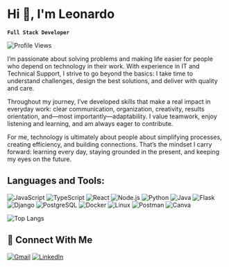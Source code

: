# Hi 👋, I'm Leonardo
**`Full Stack Developer`**

![Profile Views](https://komarev.com/ghpvc/?username=Fernvndo&color=brightgreen)

I’m passionate about solving problems and making life easier for people who depend on technology in their work. With experience in IT and Technical Support, I strive to go beyond the basics: I take time to understand challenges, design the best solutions, and deliver with quality and care.

Throughout my journey, I’ve developed skills that make a real impact in everyday work: clear communication, organization, creativity, results orientation, and—most importantly—adaptability. I value teamwork, enjoy listening and learning, and am always eager to contribute.

For me, technology is ultimately about people about simplifying processes, creating efficiency, and building connections. That’s the mindset I carry forward: learning every day, staying grounded in the present, and keeping my eyes on the future.

## Languages and Tools:

<img src="https://img.shields.io/badge/JavaScript-F7DF1E?style=for-the-badge&logo=javascript&logoColor=white" alt="JavaScript"/> <img src="https://img.shields.io/badge/TypeScript-3178C6?style=for-the-badge&logo=typescript&logoColor=white" alt="TypeScript"/> <img src="https://img.shields.io/badge/React-61DAFB?style=for-the-badge&logo=react&logoColor=white" alt="React"/> <img src="https://img.shields.io/badge/Node.js-339933?style=for-the-badge&logo=nodedotjs&logoColor=white" alt="Node.js"/> <img src="https://img.shields.io/badge/Python-3776AB?style=for-the-badge&logo=python&logoColor=white" alt="Python"/> <img src="https://img.shields.io/badge/Java-ED8B00?style=for-the-badge&logo=openjdk&logoColor=white" alt="Java"/> <img src="https://img.shields.io/badge/Flask-000000?style=for-the-badge&logo=flask&logoColor=white" alt="Flask"/> <img src="https://img.shields.io/badge/Django-092E20?style=for-the-badge&logo=django&logoColor=white" alt="Django"/> <img src="https://img.shields.io/badge/PostgreSQL-336791?style=for-the-badge&logo=postgresql&logoColor=white" alt="PostgreSQL"/> <img src="https://img.shields.io/badge/Docker-2496ED?style=for-the-badge&logo=docker&logoColor=white" alt="Docker"/> <img src="https://img.shields.io/badge/Linux-FCC624?style=for-the-badge&logo=linux&logoColor=white" alt="Linux"/> <img src="https://img.shields.io/badge/Postman-FF6C37?style=for-the-badge&logo=postman&logoColor=white" alt="Postman"/> <img src="https://img.shields.io/badge/Canva-00C4CC?style=for-the-badge&logo=canva&logoColor=white" alt="Canva"/>

![Top Langs](https://github-readme-stats.vercel.app/api/top-langs/?username=Fernvndez&layout=compact&theme=dark)



## 🤝 Connect With Me
  
[![Gmail](https://img.shields.io/badge/Gmail-D14836?style=for-the-badge&logo=gmail&logoColor=white)](mailto:leonardofernandezcontato@gmail.com)
[![LinkedIn](https://img.shields.io/badge/LinkedIn-0077B5?style=for-the-badge&logo=linkedin&logoColor=white)](https://www.linkedin.com/in/leonardofernandezss)

</div>

